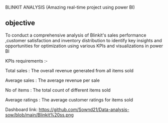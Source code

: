 BLINKIT ANALYSIS (Amazing real-time project using power BI)
## objective
To conduct a comprehensive analysis of Blinkit's sales performance ,customer satisfaction and inventory distribution to identify key insights
and opportunities for optimization
using various KPIs and visualizations in power BI

KPIs requirements :-

Total sales     : The overall revenue generated from all items sold

Average sales   : The average revenue per sale

No of items     : The total count of different items sold

Average ratings : The average customer ratings for items sold

Dashboard link:
https://github.com/Sownd21/Data-analysis-sow/blob/main/Blinkit%20ss.png

